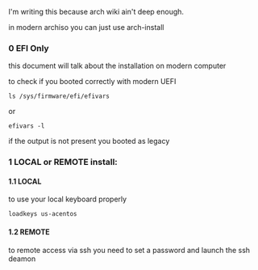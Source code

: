 I'm writing this because arch wiki ain't deep enough.

in modern archiso you can just use arch-install

### 0 EFI Only

this document will talk about the installation on modern computer

to check if you booted correctly with modern UEFI
````
ls /sys/firmware/efi/efivars
````
or 
````
efivars -l
````

if the output is not present you booted as legacy

### 1 LOCAL or REMOTE install:
#### 1.1 LOCAL

to use your local keyboard properly

````
loadkeys us-acentos
````
#### 1.2 REMOTE
to remote access via ssh you need to set a password and launch the ssh deamon
````


````




````


````